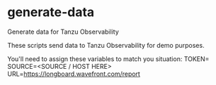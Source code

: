 # generate-data
Generate data for Tanzu Observability 

These scripts send data to Tanzu Observability for demo purposes.

You'll need to assign these variables to match you situation:
TOKEN=<API KEY HERE>
SOURCE=<SOURCE / HOST HERE>
URL=https://longboard.wavefront.com/report  


